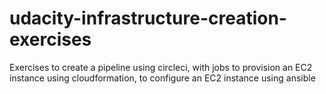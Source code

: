 # udacity-infrastructure-creation-exercises
Exercises to create a pipeline using circleci, with jobs to provision an EC2 instance using cloudformation, to configure an EC2 instance using ansible
